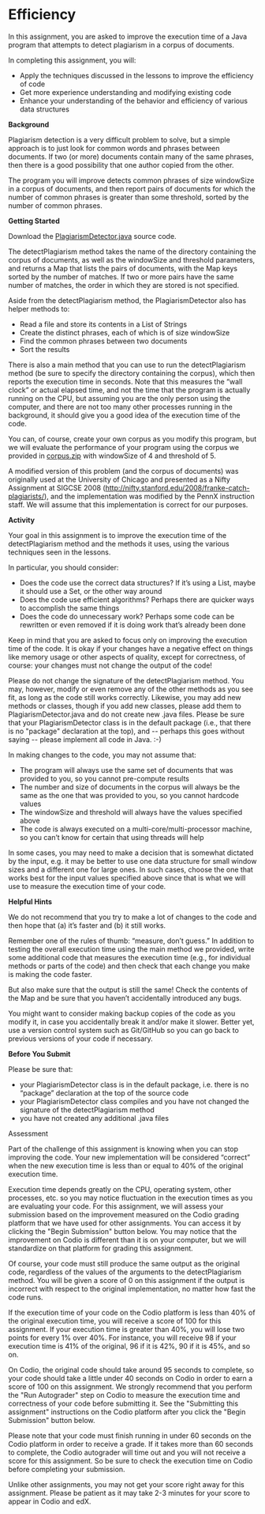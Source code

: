 # Efficiency
<p>In this assignment, you are asked to improve the execution time of a Java program that attempts to detect plagiarism in a corpus of documents.</p>

<p>In completing this assignment, you will:</p>

<ul>
   <li>Apply the techniques discussed in the lessons to improve the efficiency of code</li>
   <li>Get more experience understanding and modifying existing code</li>
   <li>Enhance your understanding of the behavior and efficiency of various data structures</li>
</ul>

<p><b>Background</b></p>

<p>Plagiarism detection is a very difficult problem to solve, but a simple approach is to just look for common words and phrases between documents. If two (or more) documents contain many of the same phrases, then there is a good possibility that one author copied from the other.</p>

<p>The program you will improve detects common phrases of size windowSize in a corpus of documents, and then report pairs of documents for which the number of common phrases is greater than some threshold, sorted by the number of common phrases.</p>

<p><b>Getting Started</b></p>

<p>Download the <a href="//prod-edxapp.edx-cdn.org/assets/courseware/v1/ccc00ac39a42a47c6b62c66331d12139/asset-v1:PennX+SD2x+2T2017+type@asset+block/PlagiarismDetector.java" target="[object Object]">PlagiarismDetector.java</a> source code.</p>

<p>The detectPlagiarism method takes the name of the directory containing the corpus of documents, as well as the windowSize and threshold parameters, and returns a Map that lists the pairs of documents, with the Map keys sorted by the number of matches. If two or more pairs have the same number of matches, the order in which they are stored is not specified.</p>

<p>Aside from the detectPlagiarism method, the PlagiarismDetector also has helper methods to:</p>

<ul>
  <li>Read a file and store its contents in a List of Strings</li>
  <li>Create the distinct phrases, each of which is of size windowSize</li>
  <li>Find the common phrases between two documents</li>
  <li>Sort the results</li>
</ul>

<p>There is also a main method that you can use to run the detectPlagiarism method (be sure to specify the directory containing the corpus), which then reports the execution time in seconds. Note that this measures the “wall clock” or actual elapsed time, and not the time that the program is actually running on the CPU, but assuming you are the only person using the computer, and there are not too many other processes running in the background, it should give you a good idea of the execution time of the code.</p>

<p>You can, of course, create your own corpus as you modify this program, but we will evaluate the performance of your program using the corpus we provided in <a href="//prod-edxapp.edx-cdn.org/assets/courseware/v1/d25bdf1bf147f97722800ae3e617913e/asset-v1:PennX+SD2x+2T2017+type@asset+block/corpus.zip" target="[object Object]">corpus.zip</a> with windowSize of 4 and threshold of 5.</p>

<p>A modified version of this problem (and the corpus of documents) was originally used at the University of Chicago and presented as a Nifty Assignment at SIGCSE 2008 (<a href="http://nifty.stanford.edu/2008/franke-catch-plagiarists/" target="[object Object]">http://nifty.stanford.edu/2008/franke-catch-plagiarists/</a>), and the implementation was modified by the PennX instruction staff. We will assume that this implementation is correct for our purposes.</p>

<p><b>Activity</b></p>

<p>Your goal in this assignment is to improve the execution time of the detectPlagiarism method and the methods it uses, using the various techniques seen in the lessons.</p>

<p>In particular, you should consider:</p>

<ul>
  <li>Does the code use the correct data structures? If it’s using a List, maybe it should use a Set, or the other way around</li>
  <li>Does the code use efficient algorithms? Perhaps there are quicker ways to accomplish the same things</li>
  <li>Does the code do unnecessary work? Perhaps some code can be rewritten or even removed if it is doing work that’s already been done</li>
</ul>

<p>Keep in mind that you are asked to focus only on improving the execution time of the code. It is okay if your changes have a negative effect on things like memory usage or other aspects of quality, except for correctness, of course: your changes must not change the output of the code!</p>

<p>Please do not change the signature of the detectPlagiarism method. You may, however, modify or even remove any of the other methods as you see fit, as long as the code still works correctly. Likewise, you may add new methods or classes, though if you add new classes, please add them to PlagiarismDetector.java and do not create new .java files. Please be sure that your PlagiarismDetector class is in the default package (i.e., that there is no "package" declaration at the top), and -- perhaps this goes without saying -- please implement all code in Java. :-)</p>

<p>In making changes to the code, you may not assume that:</p>

<ul>
  <li>The program will always use the same set of documents that was provided to you, so you cannot pre-compute results</li>
  <li>The number and size of documents in the corpus will always be the same as the one that was provided to you, so you cannot hardcode values</li>
  <li>The windowSize and threshold will always have the values specified above</li>
  <li>The code is always executed on a multi-core/multi-processor machine, so you can’t know for certain that using threads will help</li>
</ul>

<p>In some cases, you may need to make a decision that is somewhat dictated by the input, e.g. it may be better to use one data structure for small window sizes and a different one for large ones. In such cases, choose the one that works best for the input values specified above since that is what we will use to measure the execution time of your code.</p>

<p><b>Helpful Hints</b></p>

<p>We do not recommend that you try to make a lot of changes to the code and then hope that (a) it’s faster and (b) it still works.</p>

<p>Remember one of the rules of thumb: “measure, don’t guess.” In addition to testing the overall execution time using the main method we provided, write some additional code that measures the execution time (e.g., for individual methods or parts of the code) and then check that each change you make is making the code faster.</p>

<p>But also make sure that the output is still the same! Check the contents of the Map and be sure that you haven’t accidentally introduced any bugs.</p>

<p>You might want to consider making backup copies of the code as you modify it, in case you accidentally break it and/or make it slower. Better yet, use a version control system such as Git/GitHub so you can go back to previous versions of your code if necessary.</p>

<p><b>Before You Submit</b></p>

<p>Please be sure that:</p>

<ul>
  <li>your PlagiarismDetector class is in the default package, i.e. there is no “package” declaration at the top of the source code</li>
  <li>your PlagiarismDetector class compiles and you have not changed the signature of the detectPlagiarism method</li>
  <li>you have not created any additional .java files</li>
</ul>

<p>Assessment</p>

<p>Part of the challenge of this assignment is knowing when you can stop improving the code. Your new implementation will be considered “correct” when the new execution time is less than or equal to 40% of the original execution time.</p>

<p>Execution time depends greatly on the CPU, operating system, other processes, etc. so you may notice fluctuation in the execution times as you are evaluating your code. For this assignment, we will assess your submission based on the improvement measured on the Codio grading platform that we have used for other assignments. You can access it by clicking the "Begin Submission" button below. You may notice that the improvement on Codio is different than it is on your computer, but we will standardize on that platform for grading this assignment.</p>

<p>Of course, your code must still produce the same output as the original code, regardless of the values of the arguments to the detectPlagiarism method. You will be given a score of 0 on this assignment if the output is incorrect with respect to the original implementation, no matter how fast the code runs.</p>

<p>If the execution time of your code on the Codio platform is less than 40% of the original execution time, you will receive a score of 100 for this assignment. If your execution time is greater than 40%, you will lose two points for every 1% over 40%. For instance, you will receive 98 if your execution time is 41% of the original, 96 if it is 42%, 90 if it is 45%, and so on.</p>

<p>On Codio, the original code should take around 95 seconds to complete, so your code should take a little under 40 seconds on Codio in order to earn a score of 100 on this assignment. We strongly recommend that you perform the "Run Autograder" step on Codio to measure the execution time and correctness of your code before submitting it. See the "Submitting this assignment" instructions on the Codio platform after you click the "Begin Submission" button below.</p>

<p>Please note that your code must finish running in under 60 seconds on the Codio platform in order to receive a grade. If it takes more than 60 seconds to complete, the Codio autograder will time out and you will not receive a score for this assignment. So be sure to check the execution time on Codio before completing your submission.</p>

<p>Unlike other assignments, you may not get your score right away for this assignment. Please be patient as it may take 2-3 minutes for your score to appear in Codio and edX.</p>
